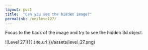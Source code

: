 ```yaml
---
layout: post
title:  "Can you see the hidden image?"
permalink: /en/level27/
---
```

Focus to the back of the image and try to see the hidden 3d object.

![Level 27]({{ site.url }}/assets/level_27.png)